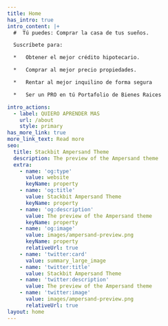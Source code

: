 ```yaml
---
title: Home
has_intro: true
intro_content: |+
  #  Tú puedes: Comprar la casa de tus sueños.

  Suscríbete para:

  *   Obtener el mejor crédito hipotecario.

  *   Comprar al mejor precio propiedades.

  *   Rentar al mejor inquilino de forma segura

  *   Ser un PRO en tú Portafolio de Bienes Raices

intro_actions:
  - label: QUIERO APRENDER MAS
    url: /about
    style: primary
has_more_link: true
more_link_text: Read more
seo:
  title: Stackbit Ampersand Theme
  description: The preview of the Ampersand theme
  extra:
    - name: 'og:type'
      value: website
      keyName: property
    - name: 'og:title'
      value: Stackbit Ampersand Theme
      keyName: property
    - name: 'og:description'
      value: The preview of the Ampersand theme
      keyName: property
    - name: 'og:image'
      value: images/ampersand-preview.png
      keyName: property
      relativeUrl: true
    - name: 'twitter:card'
      value: summary_large_image
    - name: 'twitter:title'
      value: Stackbit Ampersand Theme
    - name: 'twitter:description'
      value: The preview of the Ampersand theme
    - name: 'twitter:image'
      value: images/ampersand-preview.png
      relativeUrl: true
layout: home
---
```

